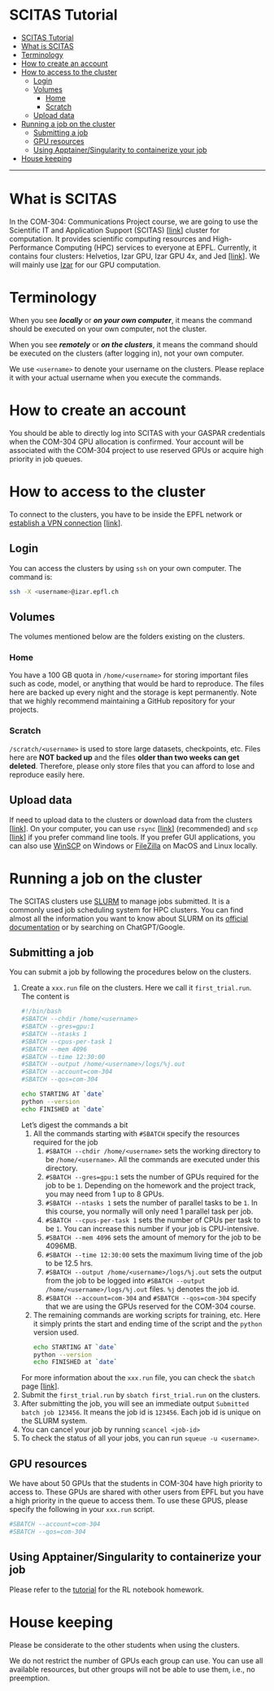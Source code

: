 # SCITAS Tutorial


- [SCITAS Tutorial](#scitas-tutorial)
- [What is SCITAS](#what-is-scitas)
- [Terminology](#terminology)
- [How to create an account](#how-to-create-an-account)
- [How to access to the cluster](#how-to-access-to-the-cluster)
  - [Login](#login)
  - [Volumes](#volumes)
    - [Home](#home)
    - [Scratch](#scratch)
  - [Upload data](#upload-data)
- [Running a job on the cluster](#running-a-job-on-the-cluster)
  - [Submitting a job](#submitting-a-job)
  - [GPU resources](#gpu-resources)
  - [Using Apptainer/Singularity to containerize your job](#using-apptainersingularity-to-containerize-your-job)
- [House keeping](#house-keeping)

---
# What is SCITAS
In the COM-304: Communications Project course, we are going to use the Scientific IT and Application Support (SCITAS) [[link](https://scitas-doc.epfl.ch/)] cluster for computation. It provides scientific computing resources and High-Performance Computing (HPC) services to everyone at EPFL. Currently, it contains four clusters: Helvetios, Izar GPU, Izar GPU 4x, and Jed [[link](https://scitas-doc.epfl.ch/supercomputers/overview/)]. We will mainly use [Izar](https://scitas-doc.epfl.ch/supercomputers/izar/) for our GPU computation.

# Terminology
When you see ***locally*** or ***on your own computer***, it means the command should be executed on your own computer, not the cluster.

When you see ***remotely*** or ***on the clusters***, it means the command should be executed on the clusters (after logging in), not your own computer.

We use `<username>` to denote your username on the clusters. Please replace it with your actual username when you execute the commands.

# How to create an account
You should be able to directly log into SCITAS with your GASPAR credentials when the COM-304 GPU allocation is confirmed. Your account will be associated with the COM-304 project to use reserved GPUs or acquire high priority in job queues.

# How to access to the cluster
To connect to the clusters, you have to be inside the EPFL network or [establish a VPN connection](https://www.epfl.ch/campus/services/en/it-services/network-services/remote-intranet-access/vpn-clients-available/) [[link](https://scitas-doc.epfl.ch/user-guide/using-clusters/connecting-to-the-clusters/)].

## Login
You can access the clusters by using `ssh` on your own computer. The command is:
```bash
ssh -X <username>@izar.epfl.ch
```

## Volumes
The volumes mentioned below are the folders existing on the clusters.

### Home
You have a 100 GB quota in `/home/<username>` for storing important files such as code, model, or anything that would be hard to reproduce. The files here are backed up every night and the storage is kept permanently. Note that we highly recommend maintaining a GitHub repository for your projects.

### Scratch
`/scratch/<username>` is used to store large datasets, checkpoints, etc. Files here are **NOT backed up** and the files **older than two weeks can get deleted**. Therefore, please only store files that you can afford to lose and reproduce easily here.

## Upload data
If need to upload data to the clusters or download data from the clusters [[link](https://scitas-doc.epfl.ch/user-guide/data-management/transferring-data/)]. On your computer, you can use `rsync` [[link](https://scitas-doc.epfl.ch/user-guide/data-management/transferring-data/#using-rsync)] (recommended) and `scp` [[link](https://scitas-doc.epfl.ch/user-guide/data-management/transferring-data/#using-scp)] if you prefer command line tools. If you prefer GUI applications, you can also use [WinSCP](https://winscp.net/eng/index.php) on Windows or [FileZilla](https://filezilla-project.org/) on MacOS and Linux locally.

# Running a job on the cluster
The SCITAS clusters use [SLURM](https://slurm.schedmd.com/documentation.html) to manage jobs submitted. It is a commonly used job scheduling system for HPC clusters. You can find almost all the information you want to know about SLURM on its [official documentation](https://slurm.schedmd.com/documentation.html) or by searching on ChatGPT/Google. 

## Submitting a job
You can submit a job by following the procedures below on the clusters.

1. Create a `xxx.run` file on the clusters. Here we call it `first_trial.run`. The content is
   ```bash
   #!/bin/bash
   #SBATCH --chdir /home/<username>
   #SBATCH --gres=gpu:1
   #SBATCH --ntasks 1
   #SBATCH --cpus-per-task 1
   #SBATCH --mem 4096
   #SBATCH --time 12:30:00 
   #SBATCH --output /home/<username>/logs/%j.out
   #SBATCH --account=com-304
   #SBATCH --qos=com-304

   echo STARTING AT `date`
   python --version
   echo FINISHED at `date`
   ```
   Let’s digest the commands a bit
   1. All the commands starting with `#SBATCH` specify the resources required for the job
      1. `#SBATCH --chdir /home/<username>` sets the working directory to be `/home/<username>`. All the commands are executed under this directory.
      2. `#SBATCH --gres=gpu:1` sets the number of GPUs required for the job to be `1`. Depending on the homework and the project track, you may need from 1 up to 8 GPUs. 
      3. `#SBATCH --ntasks 1` sets the number of parallel tasks to be `1`. In this course, you normally will only need 1 parallel task per job.
      4. `#SBATCH --cpus-per-task 1` sets the number of CPUs per task to be `1`. You can increase this number if your job is CPU-intensive.
      5. `#SBATCH --mem 4096` sets the amount of memory for the job to be 4096MB.
      6. `#SBATCH --time 12:30:00` sets the maximum living time of the job to be 12.5 hrs.
      7. `#SBATCH --output /home/<username>/logs/%j.out` sets the output from the job to be logged into `#SBATCH --output /home/<username>/logs/%j.out` files. `%j` denotes the job id.
      8. `#SBATCH --account=com-304` and `#SBATCH --qos=com-304` specify that we are using the GPUs reserved for the COM-304 course.
   2. The remaining commands are working scripts for training, etc. Here it simply prints the start and ending time of the script and the `python` version used.
      ```bash
      echo STARTING AT `date`
      python --version
      echo FINISHED at `date`
      ```
   For more information about the `xxx.run` file, you can check the `sbatch` page [[link](https://slurm.schedmd.com/sbatch.html)].
2. Submit the `first_trial.run` by `sbatch first_trial.run` on the clusters.
3. After submitting the job, you will see an immediate output `Submitted batch job 123456`. It means the job id is `123456`. Each job id is unique on the SLURM system.
4. You can cancel your job by running `scancel <job-id>`
5. To check the status of all your jobs, you can run `squeue -u <username>`.

## GPU resources
We have about 50 GPUs that the students in COM-304 have high priority to access to. These GPUs are shared with other users from EPFL but you have a high priority in the queue to access them. To use these GPUS, please specify the following in your `xxx.run` script.
```bash
#SBATCH --account=com-304
#SBATCH --qos=com-304
```

## Using Apptainer/Singularity to containerize your job
Please refer to the [tutorial](../RL_Habitat_Homework/README.md) for the RL notebook homework.

# House keeping

Please be considerate to the other students when using the clusters.

We do not restrict the number of GPUs each group can use. You can use all available resources, but other groups will not be able to use them, i.e., no preemption.
